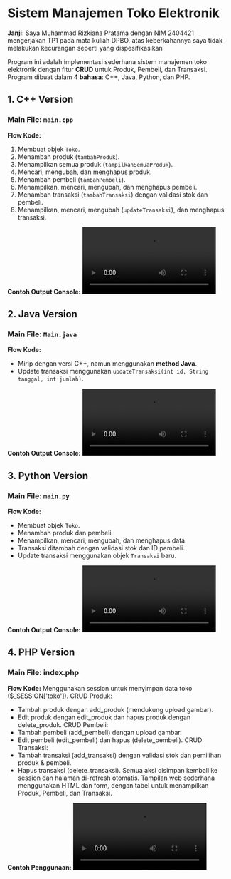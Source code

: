# Sistem Manajemen Toko Elektronik

**Janji**: Saya Muhammad Rizkiana Pratama dengan NIM 2404421 mengerjakan TP1 pada mata kuliah DPBO, atas keberkahannya saya tidak melakukan
kecurangan seperti yang dispesifikasikan


Program ini adalah implementasi sederhana sistem manajemen toko elektronik dengan fitur **CRUD** untuk Produk, Pembeli, dan Transaksi.  
Program dibuat dalam **4 bahasa**: C++, Java, Python, dan PHP.


## 1. C++ Version

### Main File: `main.cpp`

**Flow Kode:**
1. Membuat objek `Toko`.
2. Menambah produk (`tambahProduk`).
3. Menampilkan semua produk (`tampilkanSemuaProduk`).
4. Mencari, mengubah, dan menghapus produk.
5. Menambah pembeli (`tambahPembeli`).
6. Menampilkan, mencari, mengubah, dan menghapus pembeli.
7. Menambah transaksi (`tambahTransaksi`) dengan validasi stok dan pembeli.
8. Menampilkan, mencari, mengubah (`updateTransaksi`), dan menghapus transaksi.

**Contoh Output Console:**
![Output C++](screenrecords/OutputCpp.mp4)

## 2. Java Version

### Main File: `Main.java`

**Flow Kode:**
- Mirip dengan versi C++, namun menggunakan **method Java**.
- Update transaksi menggunakan `updateTransaksi(int id, String tanggal, int jumlah)`.

**Contoh Output Console:**
![Output java](screenrecords/OutputJava.mp4)



## 3. Python Version

### Main File: `main.py`

**Flow Kode:**
- Membuat objek `Toko`.
- Menambah produk dan pembeli.
- Menampilkan, mencari, mengubah, dan menghapus data.
- Transaksi ditambah dengan validasi stok dan ID pembeli.
- Update transaksi menggunakan objek `Transaksi` baru.

**Contoh Output Console:**
![Output python](screenrecords/OutputPython.mp4)

## 4. PHP Version

### Main File: index.php

**Flow Kode:**
Menggunakan session untuk menyimpan data toko ($_SESSION['toko']).
CRUD Produk:
- Tambah produk dengan add_produk (mendukung upload gambar).
- Edit produk dengan edit_produk dan hapus produk dengan delete_produk.
CRUD Pembeli:
- Tambah pembeli (add_pembeli) dengan upload gambar.
- Edit pembeli (edit_pembeli) dan hapus (delete_pembeli).
CRUD Transaksi:
- Tambah transaksi (add_transaksi) dengan validasi stok dan pemilihan produk & pembeli.
- Hapus transaksi (delete_transaksi).
Semua aksi disimpan kembali ke session dan halaman di-refresh otomatis.
Tampilan web sederhana menggunakan HTML dan form, dengan tabel untuk menampilkan Produk, Pembeli, dan Transaksi.

**Contoh Penggunaan:**
![Output PHP](screenrecords/OutputPHP.mp4)